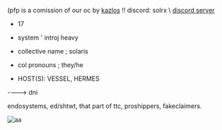 
(pfp is a comission of our oc by [kazlos](https://x.com/kas_loz)
!! discord: solrx \ [discord server](https://discord.gg/8YWzqN4xNf)

- 17
- system ' introj heavy
- collective name ; solaris
- col pronouns ; they/he

- HOST(S): VESSEL, HERMES

----> dni

endosystems, ed/shtwt, that part of ttc, proshippers, fakeclaimers.


![aa](https://64.media.tumblr.com/31cda49da9550cf44d4f3dabdb9e9c69/0204d4661e661699-65/s400x600/6eee9dd6e6ddd93d5986c5766b0b355354cf22e2.gif)
<!---
eiarcadia/eiarcadia is a ✨ special ✨ repository because its `README.md` (this file) appears on your GitHub profile.
You can click the Preview link to take a look at your changes.
--->
